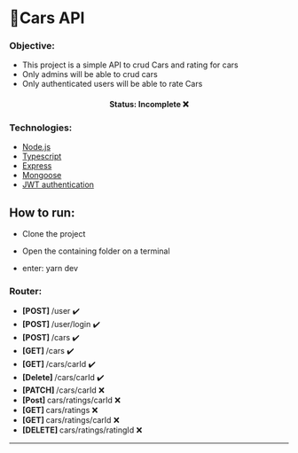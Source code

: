 # **🚗Cars API** 

### Objective:
- This project is a simple API to crud Cars and rating for cars
- Only admins will be able to crud cars
- Only authenticated users will be able to rate Cars

<h4 align="center"> 
	Status: Incomplete ❌
</h4>

### Technologies:
- [Node.js](https://nodejs.org/en/)
- [Typescript](https://www.typescriptlang.org/)
- [Express](https://expressjs.com/pt-br/)
- [Mongoose](https://mongoosejs.com/)
- [JWT authentication](https://jwt.io/)


## How to run:
- Clone the project
- Open the containing folder on a terminal

- enter: yarn dev

### Router:
- <b>[POST] </b> /user ✔️
- <b>[POST] </b> /user/login ✔️ 
- <b>[POST] </b> /cars ✔️
- <b>[GET] </b> /cars ✔️
- <b>[GET] </b> /cars/carId ✔️ 
- <b>[Delete] </b> /cars/carId ✔️
- <b>[PATCH] </b> /cars/carId ❌
- <b>[Post] </b> cars/ratings/carId ❌
- <b>[GET] </b> cars/ratings ❌ 
- <b>[GET] </b> cars/ratings/carId ❌ 
- <b>[DELETE] </b> cars/ratings/ratingId ❌

------------------------------------------------------------------------------------



